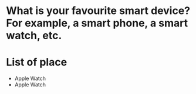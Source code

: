 # What is your favourite smart device? For example, a smart phone, a smart watch, etc.

# List of place
- Apple Watch
- Apple Watch
